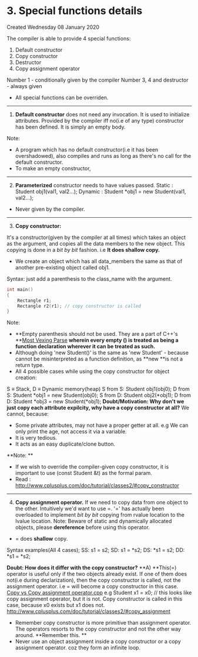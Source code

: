 # 3. Special functions details
Created Wednesday 08 January 2020

The compiler is able to provide 4 special functions:

1. Default constructor
2. Copy constructor
3. Destructor
4. Copy assignment operator

Number 1 - conditionally given by the compiler
Number 3, 4 and destructor - always given

* All special functions can be overriden.

*****
1. **Default constructor** does not need any invocation. It is used to initialize attributes. Provided by the compiler iff no(i.e of any type) constructor has been defined. It is simply an empty body.

Note:

* A program which has no default constructor(i.e it has been overshadowed), also compiles and runs as long as there's no call for the default constructor.
* To make an empty constructor,

*****
2. **Parameterized** constructor needs to have values passed.
Static :	Student obj1(val1, val2...);
Dynamic :	Student *obj1  = new Student(val1, val2...);

* Never given by the compiler.

*****
3. **Copy constructor:**

It's a constructor(given by the compiler at all times) which takes an object as the argument, and copies all the data members to the new object. This copying is done in a *bit by bit* fashion. i.e **It does shallow copy.**

* We create an object which has all data_members the same as that of another pre-existing object called obj1.

Syntax:  just add a parenthesis to the class_name with the argument.
```c++
int main()
{
	Rectangle r1;
	Rectangle r2(r1); // copy constructor is called
}
```
Note:

* **Empty parenthesis should not be used. They are a part of C++'s **[Most Vexing Parse](https://stackoverflow.com/questions/180172/default-constructor-with-empty-brackets)  **wherein every empty () is treated as being a function declaration wherever it can be treated as such.**
* Although doing 'new Student()' is the same as 'new Student' - because cannot be misinterpreted as a function definition, as **new **is not a return type.
* All 4 possible cases while using the copy constructor for object creation:

S ≡ Stack, D ≡ Dynamic memory(heap)
S from S:	Student obj1(obj0);
D from S:	Student *obj1  = new Student(obj0);
S from D:	Student obj2(*obj1);
D from D:	Student *obj3 = new Student(*obj1);
**Doubt/Motivation: Why don't we just copy each attribute expilcity, why have a copy constructor at all?**
We cannot, because:

* Some private attributes, may not have a proper getter at all. e.g We can only print the age, not access it via a variable.
* It is very tedious.
* It acts as an easy duplicate/clone button.

**Note: **

* If we wish to override the compiler-given copy constructor, it is important to use (const Student &t) as the formal param.
* Read : <http://www.cplusplus.com/doc/tutorial/classes2/#copy_constructor>

*****
4. **Copy assignment operator.**
If we need to copy data from one object to the other. Intuitively we'd want to use =.
'=' has actually been overloaded to implement *bit by bit* copying from rvalue location to the lvalue location.
Note: Beware of static and dynamically allocated objects, please **dereference** before using this operator.


* = does **shallow** copy.


Syntax examples(All 4 cases);
SS:   s1 = s2;
SD: 	s1 = *s2;
DS: 	*s1 = s2;
DD:	*s1 = *s2;

**Doubt: How does it differ with the copy constructor?**
**A)  **This(=) operator is useful only if the two objects already exist. If one of them does not(i.e during declarization), then the copy constructor is called, not the assignment operator. i.e = will become a copy constructor in this case. [Copy vs Copy assignment operator.cpp](./3._Special_functions_details/copy_vs_copy_assignment.cpp)
e.g
Student x1 = x0; // this looks like copy assignment operator, but it is not. Copy constructor is called in this case, because x0 exists but x1 does not.
<http://www.cplusplus.com/doc/tutorial/classes2/#copy_assignment>

* Remember copy constructor is more primitive than assignment operator. The operators resorts to the copy constructor and not the other way around. **Remember this. **
* Never use an object assignment inside a copy constructor or a copy assignment operator. coz they form an infinite loop.